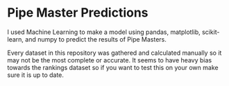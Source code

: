 # Pipe Master Predictions

I used Machine Learning to make a model using pandas, matplotlib, scikit-learn, and numpy to predict the results of Pipe Masters.

Every dataset in this repository was gathered and calculated manually so it may not be the most complete or accurate.
It seems to have heavy bias towards the rankings dataset so if you want to test this on your own make sure it is up to date.
